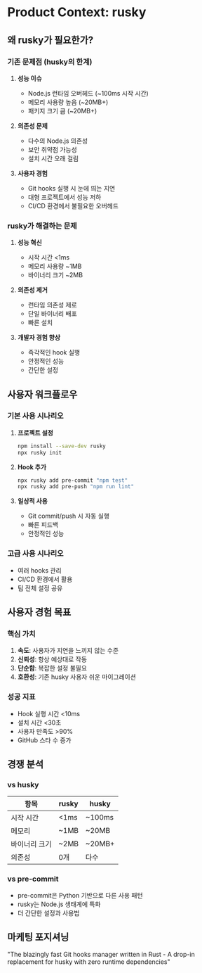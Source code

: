 # Product Context: rusky

## 왜 rusky가 필요한가?

### 기존 문제점 (husky의 한계)
1. **성능 이슈**
   - Node.js 런타임 오버헤드 (~100ms 시작 시간)
   - 메모리 사용량 높음 (~20MB+)
   - 패키지 크기 큼 (~20MB+)

2. **의존성 문제**
   - 다수의 Node.js 의존성
   - 보안 취약점 가능성
   - 설치 시간 오래 걸림

3. **사용자 경험**
   - Git hooks 실행 시 눈에 띄는 지연
   - 대형 프로젝트에서 성능 저하
   - CI/CD 환경에서 불필요한 오버헤드

### rusky가 해결하는 문제
1. **성능 혁신**
   - 시작 시간 <1ms
   - 메모리 사용량 ~1MB
   - 바이너리 크기 ~2MB

2. **의존성 제거**
   - 런타임 의존성 제로
   - 단일 바이너리 배포
   - 빠른 설치

3. **개발자 경험 향상**
   - 즉각적인 hook 실행
   - 안정적인 성능
   - 간단한 설정

## 사용자 워크플로우

### 기본 사용 시나리오
1. **프로젝트 설정**
   ```bash
   npm install --save-dev rusky
   npx rusky init
   ```

2. **Hook 추가**
   ```bash
   npx rusky add pre-commit "npm test"
   npx rusky add pre-push "npm run lint"
   ```

3. **일상적 사용**
   - Git commit/push 시 자동 실행
   - 빠른 피드백
   - 안정적인 성능

### 고급 사용 시나리오
- 여러 hooks 관리
- CI/CD 환경에서 활용
- 팀 전체 설정 공유

## 사용자 경험 목표

### 핵심 가치
1. **속도**: 사용자가 지연을 느끼지 않는 수준
2. **신뢰성**: 항상 예상대로 작동
3. **단순함**: 복잡한 설정 불필요
4. **호환성**: 기존 husky 사용자 쉬운 마이그레이션

### 성공 지표
- Hook 실행 시간 <10ms
- 설치 시간 <30초
- 사용자 만족도 >90%
- GitHub 스타 수 증가

## 경쟁 분석

### vs husky
| 항목 | rusky | husky |
|------|-------|-------|
| 시작 시간 | <1ms | ~100ms |
| 메모리 | ~1MB | ~20MB |
| 바이너리 크기 | ~2MB | ~20MB+ |
| 의존성 | 0개 | 다수 |

### vs pre-commit
- pre-commit은 Python 기반으로 다른 사용 패턴
- rusky는 Node.js 생태계에 특화
- 더 간단한 설정과 사용법

## 마케팅 포지셔닝
"The blazingly fast Git hooks manager written in Rust - A drop-in replacement for husky with zero runtime dependencies" 
